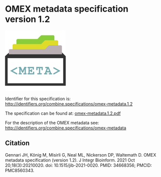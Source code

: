 # OMEX metadata specification version 1.2
![OMEX metadata logo](./files/omex-metadata.png)

Identifier for this specification is: http://identifiers.org/combine.specifications/omex-metadata.1.2

The specification can be found at: [omex-metadata.1.2.pdf](./files/omex-metadata.1.2.pdf)

For the description of the OMEX metadata see: http://identifiers.org/combine.specifications/omex-metadata

## Citation

Gennari JH, König M, Misirli G, Neal ML, Nickerson DP, Waltemath D. OMEX metadata specification (version 1.2). J Integr Bioinform. 2021 Oct 20;18(3):20210020. doi: 10.1515/jib-2021-0020. PMID: 34668356; PMCID: PMC8560343.